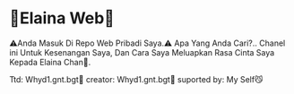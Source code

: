 # 🌼Elaina Web🌼
⚠️Anda Masuk Di Repo Web Pribadi Saya.⚠️
Apa Yang Anda Cari?..
Chanel ini Untuk Kesenangan Saya, Dan Cara Saya Meluapkan Rasa Cinta Saya Kepada Elaina Chan🤤.


Ttd: Whyd1.gnt.bgt👹
creator: Whyd1.gnt.bgt💋
suported by: My Self😼
